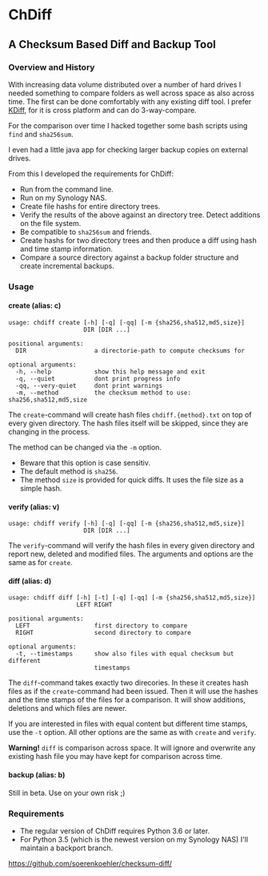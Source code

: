 ChDiff
======

A Checksum Based Diff and Backup Tool
-------------------------------------

### Overview and History ###

With increasing data volume distributed over a number of hard drives I needed
something to compare folders as well across space as also across time. The
first can be done comfortably with any existing diff tool. I prefer 
[KDiff](http://kdiff3.sourceforge.net/), for it is cross platform and can do
3-way-compare.

For the comparison over time I hacked together some bash scripts using `find`
and `sha256sum`.

I even had a little java app for checking larger backup copies on external
drives.

From this I developed the requirements for ChDiff:
- Run from the command line.
- Run on my Synology NAS.
- Create file hashs for entire directory trees.
- Verify the results of the above against an directory tree. Detect additions
  on the file system.
- Be compatible to `sha256sum` and friends.
- Create hashs for two directory trees and then produce a diff using hash and
  time stamp information.
- Compare a source directory against a backup folder structure and create
  incremental backups.

### Usage ###

#### create (alias: c) ####

```
usage: chdiff create [-h] [-q] [-qq] [-m {sha256,sha512,md5,size}]
                     DIR [DIR ...]

positional arguments:
  DIR                   a directorie-path to compute checksums for

optional arguments:
  -h, --help            show this help message and exit
  -q, --quiet           dont print progress info
  -qq, --very-quiet     dont print warnings
  -m, --method          the checksum method to use: sha256,sha512,md5,size
```

The `create`-command will create hash files `chdiff.{method}.txt` on top of
every given directory. The hash files itself will be skipped, since they are
changing in the process.

The method can be changed via the `-m` option.
- Beware that this option is case sensitiv.
- The default method is `sha256`.
- The method `size` is provided for quick diffs. It uses the file size
as a simple hash.

#### verify (alias: v) ####

```
usage: chdiff verify [-h] [-q] [-qq] [-m {sha256,sha512,md5,size}]
                     DIR [DIR ...]
```

The `verify`-command will verify the hash files in every given directory and
report new, deleted and modified files. The arguments and options are the same
as for `create`.

#### diff (alias: d) ####

```
usage: chdiff diff [-h] [-t] [-q] [-qq] [-m {sha256,sha512,md5,size}]
                   LEFT RIGHT

positional arguments:
  LEFT                  first directory to compare
  RIGHT                 second directory to compare

optional arguments:
  -t, --timestamps      show also files with equal checksum but different
                        timestamps
```
The `diff`-command takes exactly two direcories. In these it creates hash files
as if the `create`-command had been issued. Then it will use the hashes and
the time stamps of the files for a comparison. It will show additions,
deletions and which files are newer.

If you are interested in files with equal content but different time stamps,
use the `-t` option. All other options are the same as with `create` and
`verify`.

**Warning!** `diff` is comparison across space. It will ignore and overwrite
any existing hash file you may have kept for comparison across time.

#### backup (alias: b) ####

Still in beta. Use on your own risk ;)

### Requirements ###

* The regular version of ChDiff requires Python 3.6 or later.
* For Python 3.5 (which is the newest version on my Synology NAS) I'll maintain
  a backport branch.

https://github.com/soerenkoehler/checksum-diff/

